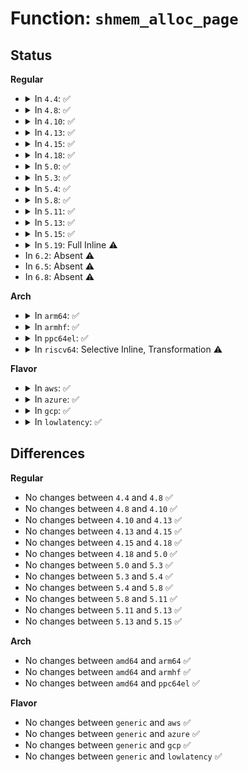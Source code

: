 # Function: <code>shmem_alloc_page</code>

## Status
<b>Regular</b>
<ul>
<li>
<details>
<summary>In <code>4.4</code>: ✅</summary>

```c
struct page *shmem_alloc_page(gfp_t gfp, struct shmem_inode_info *info, long unsigned int index);
```

**Collision:** Unique Static

**Inline:** No

**Transformation:** False

**Instances:**

```
In mm/shmem.c (ffffffff811a6780)
Location: mm/shmem.c:927
Inline: False
Direct callers:
  - mm/shmem.c:shmem_replace_page
  - mm/shmem.c:shmem_getpage_gfp
```
**Symbols:**

```
ffffffff811a6780-ffffffff811a6832: shmem_alloc_page (STB_LOCAL)
```
</details>
</li>
<li>
<details>
<summary>In <code>4.8</code>: ✅</summary>

```c
struct page *shmem_alloc_page(gfp_t gfp, struct shmem_inode_info *info, long unsigned int index);
```

**Collision:** Unique Static

**Inline:** No

**Transformation:** False

**Instances:**

```
In mm/shmem.c (ffffffff811bf150)
Location: mm/shmem.c:1400
Inline: False
Direct callers:
  - mm/shmem.c:shmem_replace_page
  - mm/shmem.c:shmem_alloc_and_acct_page
```
**Symbols:**

```
ffffffff811bf150-ffffffff811bf202: shmem_alloc_page (STB_LOCAL)
```
</details>
</li>
<li>
<details>
<summary>In <code>4.10</code>: ✅</summary>

```c
struct page *shmem_alloc_page(gfp_t gfp, struct shmem_inode_info *info, long unsigned int index);
```

**Collision:** Unique Static

**Inline:** No

**Transformation:** False

**Instances:**

```
In mm/shmem.c (ffffffff811cf780)
Location: mm/shmem.c:1425
Inline: False
Direct callers:
  - mm/shmem.c:shmem_replace_page
  - mm/shmem.c:shmem_alloc_and_acct_page
```
**Symbols:**

```
ffffffff811cf780-ffffffff811cf832: shmem_alloc_page (STB_LOCAL)
```
</details>
</li>
<li>
<details>
<summary>In <code>4.13</code>: ✅</summary>

```c
struct page *shmem_alloc_page(gfp_t gfp, struct shmem_inode_info *info, long unsigned int index);
```

**Collision:** Unique Static

**Inline:** No

**Transformation:** False

**Instances:**

```
In mm/shmem.c (ffffffff811d65c0)
Location: mm/shmem.c:1450
Inline: False
Direct callers:
  - mm/shmem.c:shmem_mcopy_atomic_pte
  - mm/shmem.c:shmem_replace_page
  - mm/shmem.c:shmem_alloc_and_acct_page
```
**Symbols:**

```
ffffffff811d65c0-ffffffff811d6672: shmem_alloc_page (STB_LOCAL)
```
</details>
</li>
<li>
<details>
<summary>In <code>4.15</code>: ✅</summary>

```c
struct page *shmem_alloc_page(gfp_t gfp, struct shmem_inode_info *info, long unsigned int index);
```

**Collision:** Unique Static

**Inline:** No

**Transformation:** False

**Instances:**

```
In mm/shmem.c (ffffffff811ebae0)
Location: mm/shmem.c:1473
Inline: False
Direct callers:
  - mm/shmem.c:shmem_mfill_atomic_pte
  - mm/shmem.c:shmem_replace_page
  - mm/shmem.c:shmem_alloc_and_acct_page
```
**Symbols:**

```
ffffffff811ebae0-ffffffff811ebb92: shmem_alloc_page (STB_LOCAL)
```
</details>
</li>
<li>
<details>
<summary>In <code>4.18</code>: ✅</summary>

```c
struct page *shmem_alloc_page(gfp_t gfp, struct shmem_inode_info *info, long unsigned int index);
```

**Collision:** Unique Static

**Inline:** No

**Transformation:** False

**Instances:**

```
In mm/shmem.c (ffffffff8120d2c0)
Location: mm/shmem.c:1492
Inline: False
Direct callers:
  - mm/shmem.c:shmem_mfill_atomic_pte
  - mm/shmem.c:shmem_replace_page
  - mm/shmem.c:shmem_alloc_and_acct_page
```
**Symbols:**

```
ffffffff8120d2c0-ffffffff8120d34d: shmem_alloc_page (STB_LOCAL)
```
</details>
</li>
<li>
<details>
<summary>In <code>5.0</code>: ✅</summary>

```c
struct page *shmem_alloc_page(gfp_t gfp, struct shmem_inode_info *info, long unsigned int index);
```

**Collision:** Unique Static

**Inline:** No

**Transformation:** False

**Instances:**

```
In mm/shmem.c (ffffffff81220ff0)
Location: mm/shmem.c:1457
Inline: False
Direct callers:
  - mm/shmem.c:shmem_mfill_atomic_pte
  - mm/shmem.c:shmem_replace_page
  - mm/shmem.c:shmem_alloc_and_acct_page
```
**Symbols:**

```
ffffffff81220ff0-ffffffff8122107d: shmem_alloc_page (STB_LOCAL)
```
</details>
</li>
<li>
<details>
<summary>In <code>5.3</code>: ✅</summary>

```c
struct page *shmem_alloc_page(gfp_t gfp, struct shmem_inode_info *info, long unsigned int index);
```

**Collision:** Unique Static

**Inline:** No

**Transformation:** False

**Instances:**

```
In mm/shmem.c (ffffffff812307c0)
Location: mm/shmem.c:1484
Inline: False
Direct callers:
  - mm/shmem.c:shmem_mfill_atomic_pte
  - mm/shmem.c:shmem_swapin_page
  - mm/shmem.c:shmem_alloc_and_acct_page
```
**Symbols:**

```
ffffffff812307c0-ffffffff8123084e: shmem_alloc_page (STB_LOCAL)
```
</details>
</li>
<li>
<details>
<summary>In <code>5.4</code>: ✅</summary>

```c
struct page *shmem_alloc_page(gfp_t gfp, struct shmem_inode_info *info, long unsigned int index);
```

**Collision:** Unique Static

**Inline:** No

**Transformation:** False

**Instances:**

```
In mm/shmem.c (ffffffff8123e9e0)
Location: mm/shmem.c:1499
Inline: False
Direct callers:
  - mm/shmem.c:shmem_mfill_atomic_pte
  - mm/shmem.c:shmem_swapin_page
  - mm/shmem.c:shmem_alloc_and_acct_page
```
**Symbols:**

```
ffffffff8123e9e0-ffffffff8123ea71: shmem_alloc_page (STB_LOCAL)
```
</details>
</li>
<li>
<details>
<summary>In <code>5.8</code>: ✅</summary>

```c
struct page *shmem_alloc_page(gfp_t gfp, struct shmem_inode_info *info, long unsigned int index);
```

**Collision:** Unique Static

**Inline:** No

**Transformation:** False

**Instances:**

```
In mm/shmem.c (ffffffff8126c060)
Location: mm/shmem.c:1503
Inline: False
Direct callers:
  - mm/shmem.c:shmem_mfill_atomic_pte
  - mm/shmem.c:shmem_replace_page
  - mm/shmem.c:shmem_alloc_and_acct_page
```
**Symbols:**

```
ffffffff8126c060-ffffffff8126c129: shmem_alloc_page (STB_LOCAL)
```
</details>
</li>
<li>
<details>
<summary>In <code>5.11</code>: ✅</summary>

```c
struct page *shmem_alloc_page(gfp_t gfp, struct shmem_inode_info *info, long unsigned int index);
```

**Collision:** Unique Static

**Inline:** No

**Transformation:** False

**Instances:**

```
In mm/shmem.c (ffffffff81276ab0)
Location: mm/shmem.c:1558
Inline: False
Direct callers:
  - mm/shmem.c:shmem_mfill_atomic_pte
  - mm/shmem.c:shmem_replace_page
  - mm/shmem.c:shmem_alloc_and_acct_page
```
**Symbols:**

```
ffffffff81276ab0-ffffffff81276b79: shmem_alloc_page (STB_LOCAL)
```
</details>
</li>
<li>
<details>
<summary>In <code>5.13</code>: ✅</summary>

```c
struct page *shmem_alloc_page(gfp_t gfp, struct shmem_inode_info *info, long unsigned int index);
```

**Collision:** Unique Static

**Inline:** No

**Transformation:** False

**Instances:**

```
In mm/shmem.c (ffffffff8127bce0)
Location: mm/shmem.c:1556
Inline: False
Direct callers:
  - mm/shmem.c:shmem_mfill_atomic_pte
  - mm/shmem.c:shmem_replace_page
  - mm/shmem.c:shmem_alloc_and_acct_page
```
**Symbols:**

```
ffffffff8127bce0-ffffffff8127bdac: shmem_alloc_page (STB_LOCAL)
```
</details>
</li>
<li>
<details>
<summary>In <code>5.15</code>: ✅</summary>

```c
struct page *shmem_alloc_page(gfp_t gfp, struct shmem_inode_info *info, long unsigned int index);
```

**Collision:** Unique Static

**Inline:** No

**Transformation:** False

**Instances:**

```
In mm/shmem.c (ffffffff812b9e50)
Location: mm/shmem.c:1579
Inline: False
Direct callers:
  - mm/shmem.c:shmem_mfill_atomic_pte
  - mm/shmem.c:shmem_replace_page
  - mm/shmem.c:shmem_alloc_and_acct_page
```
**Symbols:**

```
ffffffff812b9e50-ffffffff812b9f1c: shmem_alloc_page (STB_LOCAL)
```
</details>
</li>
<li>
<details>
<summary>In <code>5.19</code>: Full Inline ⚠️</summary>

**Collision:** Unique Static

**Inline:** Full

**Transformation:** False

**Instances:**

```
In mm/shmem.c (ffffffff8131cadb)
Location: mm/shmem.c:1554
Inline: True
Inline callers:
  - mm/shmem.c:shmem_mfill_atomic_pte
  - mm/shmem.c:shmem_replace_page
```
</details>
</li>
<li>
In <code>6.2</code>: Absent ⚠️
</li>
<li>
In <code>6.5</code>: Absent ⚠️
</li>
<li>
In <code>6.8</code>: Absent ⚠️
</li>
</ul>
<b>Arch</b>
<ul>
<li>
<details>
<summary>In <code>arm64</code>: ✅</summary>

```c
struct page *shmem_alloc_page(gfp_t gfp, struct shmem_inode_info *info, long unsigned int index);
```

**Collision:** Unique Static

**Inline:** No

**Transformation:** False

**Instances:**

```
In mm/shmem.c (ffff8000102d07a8)
Location: mm/shmem.c:1499
Inline: False
Direct callers:
  - mm/shmem.c:shmem_mfill_atomic_pte
  - mm/shmem.c:shmem_swapin_page
  - mm/shmem.c:shmem_alloc_and_acct_page
```
**Symbols:**

```
ffff8000102d07a8-ffff8000102d0860: shmem_alloc_page (STB_LOCAL)
```
</details>
</li>
<li>
<details>
<summary>In <code>armhf</code>: ✅</summary>

```c
struct page *shmem_alloc_page(gfp_t gfp, struct shmem_inode_info *info, long unsigned int index);
```

**Collision:** Unique Static

**Inline:** No

**Transformation:** False

**Instances:**

```
In mm/shmem.c (c04fa8b4)
Location: mm/shmem.c:1499
Inline: False
Direct callers:
  - mm/shmem.c:shmem_mfill_atomic_pte
  - mm/shmem.c:shmem_getpage_gfp
  - mm/shmem.c:shmem_swapin_page
```
**Symbols:**

```
c04fa8b4-c04fa91c: shmem_alloc_page (STB_LOCAL)
```
</details>
</li>
<li>
<details>
<summary>In <code>ppc64el</code>: ✅</summary>

```c
struct page *shmem_alloc_page(gfp_t gfp, struct shmem_inode_info *info, long unsigned int index);
```

**Collision:** Unique Static

**Inline:** No

**Transformation:** False

**Instances:**

```
In mm/shmem.c (c00000000038e270)
Location: mm/shmem.c:1499
Inline: False
Direct callers:
  - mm/shmem.c:shmem_mfill_atomic_pte
  - mm/shmem.c:shmem_swapin_page
  - mm/shmem.c:shmem_alloc_and_acct_page
```
**Symbols:**

```
c00000000038e270-c00000000038e338: shmem_alloc_page (STB_LOCAL)
```
</details>
</li>
<li>
<details>
<summary>In <code>riscv64</code>: Selective Inline, Transformation ⚠️</summary>

**Collision:** Unique Static

**Inline:** Selective

**Transformation:** True

**Instances:**

```
In mm/shmem.c (ffffffe0001ed7be)
Location: mm/shmem.c:1499
Inline: True
Direct callers:
  - mm/shmem.c:shmem_mfill_atomic_pte
  - mm/shmem.c:shmem_getpage_gfp
  - mm/shmem.c:shmem_swapin_page
```
**Symbols:**

```
ffffffe0001ed7be-ffffffe0001ed7f6: shmem_alloc_page.isra.0 (STB_LOCAL)
```
</details>
</li>
</ul>
<b>Flavor</b>
<ul>
<li>
<details>
<summary>In <code>aws</code>: ✅</summary>

```c
struct page *shmem_alloc_page(gfp_t gfp, struct shmem_inode_info *info, long unsigned int index);
```

**Collision:** Unique Static

**Inline:** No

**Transformation:** False

**Instances:**

```
In mm/shmem.c (ffffffff81237030)
Location: mm/shmem.c:1499
Inline: False
Direct callers:
  - mm/shmem.c:shmem_mfill_atomic_pte
  - mm/shmem.c:shmem_swapin_page
  - mm/shmem.c:shmem_alloc_and_acct_page
```
**Symbols:**

```
ffffffff81237030-ffffffff812370c1: shmem_alloc_page (STB_LOCAL)
```
</details>
</li>
<li>
<details>
<summary>In <code>azure</code>: ✅</summary>

```c
struct page *shmem_alloc_page(gfp_t gfp, struct shmem_inode_info *info, long unsigned int index);
```

**Collision:** Unique Static

**Inline:** No

**Transformation:** False

**Instances:**

```
In mm/shmem.c (ffffffff8122a090)
Location: mm/shmem.c:1499
Inline: False
Direct callers:
  - mm/shmem.c:shmem_mfill_atomic_pte
  - mm/shmem.c:shmem_swapin_page
  - mm/shmem.c:shmem_alloc_and_acct_page
```
**Symbols:**

```
ffffffff8122a090-ffffffff8122a121: shmem_alloc_page (STB_LOCAL)
```
</details>
</li>
<li>
<details>
<summary>In <code>gcp</code>: ✅</summary>

```c
struct page *shmem_alloc_page(gfp_t gfp, struct shmem_inode_info *info, long unsigned int index);
```

**Collision:** Unique Static

**Inline:** No

**Transformation:** False

**Instances:**

```
In mm/shmem.c (ffffffff81234dd0)
Location: mm/shmem.c:1499
Inline: False
Direct callers:
  - mm/shmem.c:shmem_mfill_atomic_pte
  - mm/shmem.c:shmem_swapin_page
  - mm/shmem.c:shmem_alloc_and_acct_page
```
**Symbols:**

```
ffffffff81234dd0-ffffffff81234e61: shmem_alloc_page (STB_LOCAL)
```
</details>
</li>
<li>
<details>
<summary>In <code>lowlatency</code>: ✅</summary>

```c
struct page *shmem_alloc_page(gfp_t gfp, struct shmem_inode_info *info, long unsigned int index);
```

**Collision:** Unique Static

**Inline:** No

**Transformation:** False

**Instances:**

```
In mm/shmem.c (ffffffff812451d0)
Location: mm/shmem.c:1499
Inline: False
Direct callers:
  - mm/shmem.c:shmem_mfill_atomic_pte
  - mm/shmem.c:shmem_swapin_page
  - mm/shmem.c:shmem_alloc_and_acct_page
```
**Symbols:**

```
ffffffff812451d0-ffffffff81245261: shmem_alloc_page (STB_LOCAL)
```
</details>
</li>
</ul>

## Differences
<b>Regular</b>
<ul>
<li>
No changes between <code>4.4</code> and <code>4.8</code> ✅
</li>
<li>
No changes between <code>4.8</code> and <code>4.10</code> ✅
</li>
<li>
No changes between <code>4.10</code> and <code>4.13</code> ✅
</li>
<li>
No changes between <code>4.13</code> and <code>4.15</code> ✅
</li>
<li>
No changes between <code>4.15</code> and <code>4.18</code> ✅
</li>
<li>
No changes between <code>4.18</code> and <code>5.0</code> ✅
</li>
<li>
No changes between <code>5.0</code> and <code>5.3</code> ✅
</li>
<li>
No changes between <code>5.3</code> and <code>5.4</code> ✅
</li>
<li>
No changes between <code>5.4</code> and <code>5.8</code> ✅
</li>
<li>
No changes between <code>5.8</code> and <code>5.11</code> ✅
</li>
<li>
No changes between <code>5.11</code> and <code>5.13</code> ✅
</li>
<li>
No changes between <code>5.13</code> and <code>5.15</code> ✅
</li>
</ul>
<b>Arch</b>
<ul>
<li>
No changes between <code>amd64</code> and <code>arm64</code> ✅
</li>
<li>
No changes between <code>amd64</code> and <code>armhf</code> ✅
</li>
<li>
No changes between <code>amd64</code> and <code>ppc64el</code> ✅
</li>
</ul>
<b>Flavor</b>
<ul>
<li>
No changes between <code>generic</code> and <code>aws</code> ✅
</li>
<li>
No changes between <code>generic</code> and <code>azure</code> ✅
</li>
<li>
No changes between <code>generic</code> and <code>gcp</code> ✅
</li>
<li>
No changes between <code>generic</code> and <code>lowlatency</code> ✅
</li>
</ul>
